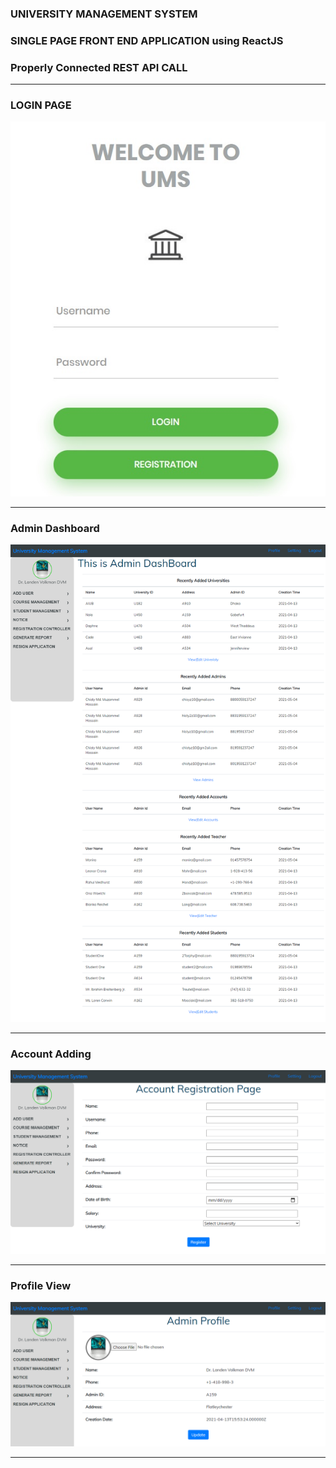 ### UNIVERSITY MANAGEMENT SYSTEM 

### SINGLE PAGE FRONT END APPLICATION using ReactJS

### Properly Connected REST API CALL


<hr>

### LOGIN PAGE


<img src="PicReact/login.jpg"/>

<hr>

### Admin Dashboard


<img src="PicReact/AdminDashboard.png"/>

<hr>

### Account Adding


<img src="PicReact/accountred.png"/>

<hr>


### Profile View


<img src="PicReact/profile.png"/>

<hr>
